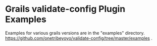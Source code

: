 Grails validate-config Plugin Examples
======================================

Examples for various grails versions are in the "examples" directory.
https://github.com/onetribeyoyo/validate-config/tree/master/examples .
